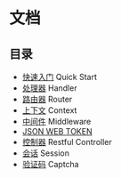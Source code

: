 # 文档
## 目录
* [快速入门](quickstart.md) Quick Start
* [处理器](handler.md) Handler
* [路由器](router.md) Router
* [上下文](context.md) Context
* [中间件](middleware.md) Middleware
* [JSON WEB TOKEN](jwt.md)
* [控制器](controller.md) Restful Controller
* [会话](session.md) Session
* [验证码](captcha.md) Captcha
